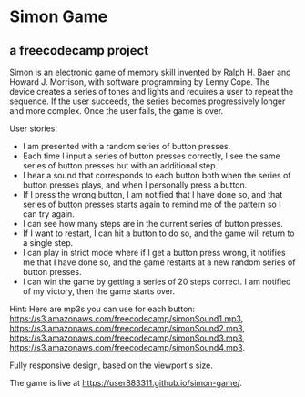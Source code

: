 # Simon Game
## a freecodecamp project

Simon is an electronic game of memory skill invented by Ralph H. Baer and Howard J. Morrison, with software programming by Lenny Cope. The device creates a series of tones and lights and requires a user to repeat the sequence. If the user succeeds, the series becomes progressively longer and more complex. Once the user fails, the game is over. 

User stories: 
- I am presented with a random series of button presses.
- Each time I input a series of button presses correctly, I see the same series of button presses but with an additional step.
- I hear a sound that corresponds to each button both when the series of button presses plays, and when I personally press a button.
- If I press the wrong button, I am notified that I have done so, and that series of button presses starts again to remind me of the pattern so I can try again.
- I can see how many steps are in the current series of button presses.
- If I want to restart, I can hit a button to do so, and the game will return to a single step.
- I can play in strict mode where if I get a button press wrong, it notifies me that I have done so, and the game restarts at a new random series of button presses.
- I can win the game by getting a series of 20 steps correct. I am notified of my victory, then the game starts over.

Hint: Here are mp3s you can use for each button: https://s3.amazonaws.com/freecodecamp/simonSound1.mp3, https://s3.amazonaws.com/freecodecamp/simonSound2.mp3, https://s3.amazonaws.com/freecodecamp/simonSound3.mp3, https://s3.amazonaws.com/freecodecamp/simonSound4.mp3.

Fully responsive design, based on the viewport's size.  

The game is live at https://user883311.github.io/simon-game/. 

